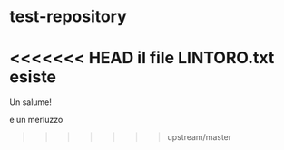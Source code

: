 # test-repository

<<<<<<< HEAD
il file LINTORO.txt esiste
=======
Un salume!

e un merluzzo
>>>>>>> upstream/master
